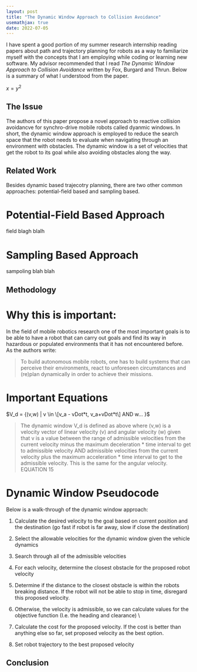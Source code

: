 ```yaml
---
layout: post
title: "The Dynamic Window Approach to Collision Avoidance"
usemathjax: true
date: 2022-07-05
--- 
```


<script type="text/javascript"
  src="https://cdnjs.cloudflare.com/ajax/libs/mathjax/2.7.0/MathJax.js?config=TeX-AMS_CHTML">
</script>
<script type="text/x-mathjax-config">
  MathJax.Hub.Config({
    tex2jax: {
      inlineMath: [['$','$'], ['\\(','\\)']],
      processEscapes: true},
      jax: ["input/TeX","input/MathML","input/AsciiMath","output/CommonHTML"],
      extensions: ["tex2jax.js","mml2jax.js","asciimath2jax.js","MathMenu.js","MathZoom.js","AssistiveMML.js", "[Contrib]/a11y/accessibility-menu.js"],
      TeX: {
      extensions: ["AMSmath.js","AMSsymbols.js","noErrors.js","noUndefined.js"],
      equationNumbers: {
      autoNumber: "AMS"
      }
    }
  });
</script>

I have spent a good portion of my summer research internship reading papers about path and trajectory planning for robots as a 
way to familiarize myself with the concepts that I am employing while coding or learning new software. 
My advisor recommended that I read *The Dynamic Window Approach to Collision Avoidance* written by Fox, Burgard and Thrun. 
Below is a summary of what I understood from the paper.

$x = y^2$

## The Issue  
The authors of this paper propose a novel approach to reactive collision avoidancve for synchro-drive mobile robots called dyanmic windows. In short, the dynamic window approach is employed to 
reduce the search space that the robot needs to evaluate when navigating through an environment with obstacles. The dynamic window is a set of velocities that get the robot to its goal while also avoiding obstacles along the way. 

## Related Work 
Besides dynamic based trajecotry planning, there are two other common approaches: potential-field based and sampling based. 

# Potential-Field Based Approach 
field blagh blalh 

# Sampling Based Approach 
sampoling blah blah 

## Methodology 

# Why this is important:

In the field of mobile robotics research one of the most important goals is to be able to have a robot that can carry out goals and find its way in hazardous or populated environments that it has not encountered before. As the authors write:

> To build autonomous mobile robots, one has to build systems that can perceive their environments, react to unforeseen circumstances and (re)plan dynamically in order to achieve their missions.

# Important Equations 
$V_d = {(v,w) | v \in \[v_a - vDot*t, v_a+vDot*t\] AND w… }$



> The dynamic window V_d is defined as above where (v,w) is a velocity vector of linear velocity (v) and angular velocity (w) given that v is a value between the range of admissible velocities from the current velocity minus the maximum deceleration * time interval to get to admissible velocity AND admissible velocities from the current velocity plus the maximum acceleration * time interval to get to the admissible velocity. This is the same for the angular velocity. EQUATION 15 



# Dynamic Window Pseudocode 

Below is a walk-through of the dynamic window approach: 
1. Calculate the desired velocity to the goal based on current position and the destination (go fast if robot is far away, slow if close the destination)

2. Select the allowable velocities for the dynamic window given the vehicle dynamics

3. Search through all of the admissible velocities 
4. For each velocity, determine the closest obstacle for the proposed robot velocity 
5. Determine if the distance to the closest obstacle is within the robots breaking distance. If the robot will not be able to stop in time, disregard this proposed velocity. 
6. Otherwise, the velocity is admissible, so we can calculate values for the objective function (I.e. the heading and clearance) \
7. Calculate the cost for the proposed velocity. If the cost is better than anything else so far, set proposed velocity as the best option. 
8. Set robot trajectory to the best proposed velocity 







## Conclusion 
